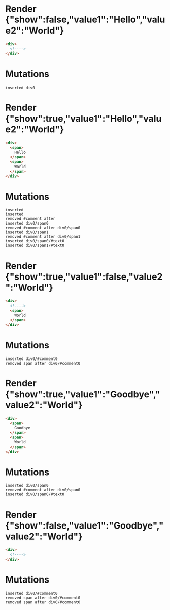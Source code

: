 # Render {"show":false,"value1":"Hello","value2":"World"}
```html
<div>
  <!---->
</div>
```

# Mutations
```
inserted div0
```


# Render {"show":true,"value1":"Hello","value2":"World"}
```html
<div>
  <span>
    Hello
  </span>
  <span>
    World
  </span>
</div>
```

# Mutations
```
inserted 
inserted 
removed #comment after 
inserted div0/span0
removed #comment after div0/span0
inserted div0/span1
removed #comment after div0/span1
inserted div0/span0/#text0
inserted div0/span1/#text0
```


# Render {"show":true,"value1":false,"value2":"World"}
```html
<div>
  <!---->
  <span>
    World
  </span>
</div>
```

# Mutations
```
inserted div0/#comment0
removed span after div0/#comment0
```


# Render {"show":true,"value1":"Goodbye","value2":"World"}
```html
<div>
  <span>
    Goodbye
  </span>
  <span>
    World
  </span>
</div>
```

# Mutations
```
inserted div0/span0
removed #comment after div0/span0
inserted div0/span0/#text0
```


# Render {"show":false,"value1":"Goodbye","value2":"World"}
```html
<div>
  <!---->
</div>
```

# Mutations
```
inserted div0/#comment0
removed span after div0/#comment0
removed span after div0/#comment0
```